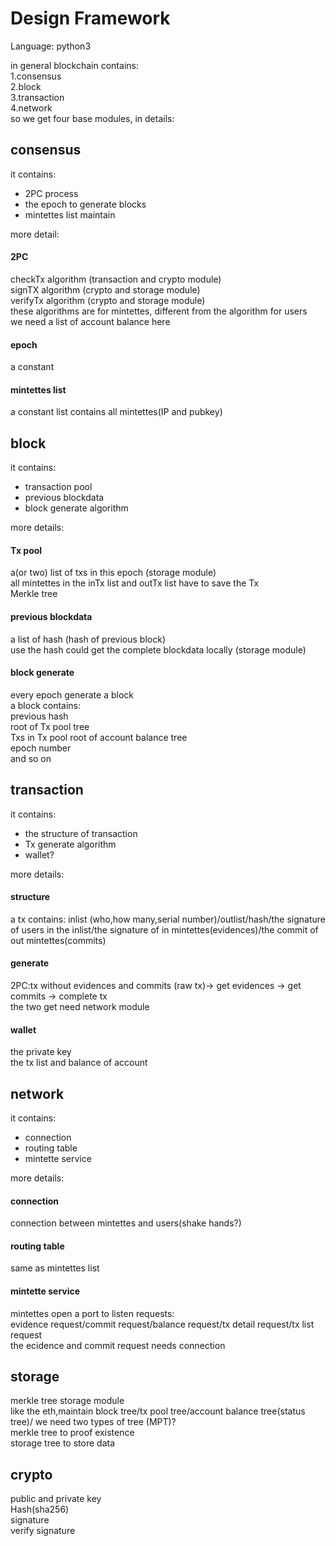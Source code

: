 # Design Framework

Language: python3  

in general blockchain contains:  
1.consensus  
2.block  
3.transaction  
4.network  
so we get four base modules, in details:  

## consensus
it contains:  

* 2PC process  
* the epoch to generate blocks  
* mintettes list maintain  

more detail:  

#### 2PC 
checkTx algorithm  (transaction and crypto module)   
signTX algorithm   (crypto and storage module)  
verifyTx algorithm	(crypto and storage module)   
these algorithms are for mintettes, different from the algorithm for users  
we need a list of account balance here

#### epoch
a constant

#### mintettes list
a constant list contains all mintettes(IP and pubkey)  

## block
it contains:

* transaction pool  
* previous blockdata
* block generate algorithm  

more details:

#### Tx pool
a(or two) list of txs in this epoch (storage module)  
all mintettes in the inTx list and outTx list have to save the Tx   
Merkle tree

#### previous blockdata
a list of hash (hash of previous block)  
use the hash could get the complete blockdata locally
(storage module)

#### block generate
every epoch generate a block   
a block contains:  
previous hash   
root of Tx pool tree   
Txs in Tx pool
root of account balance tree  
epoch number  
and so on  

## transaction
it contains:  

* the structure of transaction  
* Tx generate algorithm
* wallet?

more details:

#### structure
a tx contains:
inlist (who,how many,serial number)/outlist/hash/the signature of users in the inlist/the signature of in mintettes(evidences)/the commit of out mintettes(commits)   

#### generate
2PC:tx without evidences and commits (raw tx)-> get evidences -> get commits -> complete tx  
the two get need network module

#### wallet
the private key  
the tx list and balance of account

## network
it contains:

* connection
* routing table
* mintette service

more details:

#### connection
connection between mintettes and users(shake hands?)

#### routing table
same as mintettes list

#### mintette service
mintettes open a port to listen requests:  
evidence request/commit request/balance request/tx detail request/tx list request   
the ecidence and commit request needs connection

## storage
merkle tree storage module  
like the eth,maintain block tree/tx pool tree/account balance tree(status tree)/
we need two types of tree (MPT)?  
merkle tree to proof existence  
storage tree to store data  

## crypto
public and private key  
Hash(sha256)  
signature  
verify signature

